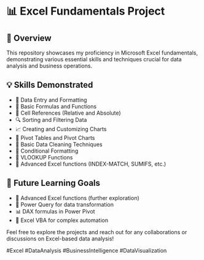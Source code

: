# 📊 Excel Fundamentals Project

## 🌟 Overview
This repository showcases my proficiency in Microsoft Excel fundamentals, demonstrating various essential skills and techniques crucial for data analysis and business operations.

## 💡 Skills Demonstrated
- 📝 Data Entry and Formatting
- 🧮 Basic Formulas and Functions
- 🔗 Cell References (Relative and Absolute)
- 🔍 Sorting and Filtering Data
- 📈 Creating and Customizing Charts
- 🔄 Pivot Tables and Pivot Charts
- 🧹 Basic Data Cleaning Techniques
- 🎨 Conditional Formatting
- 🔎 VLOOKUP Functions
- 🚀 Advanced Excel functions (INDEX-MATCH, SUMIFS, etc.)

## 🎯 Future Learning Goals
- 💪 Advanced Excel functions (further exploration)
- 🔄 Power Query for data transformation
- 📊 DAX formulas in Power Pivot
- 🤖 Excel VBA for complex automation

Feel free to explore the projects and reach out for any collaborations or discussions on Excel-based data analysis! 

#Excel #DataAnalysis #BusinessIntelligence #DataVisualization

